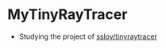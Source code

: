 # MyTinyRayTracer
- Studying the project of [ssloy/tinyraytracer](https://github.com/ssloy/tinyraytracer)